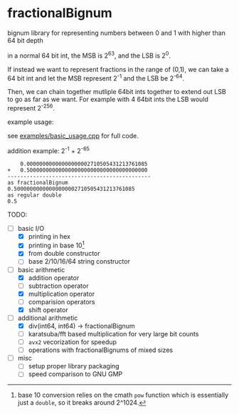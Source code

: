 # fractionalBignum
bignum library for representing numbers between 0 and 1 with higher than 64 bit depth

in a normal 64 bit int, the MSB is 2<sup>63</sup>, and the LSB is 2<sup>0</sup>.

If instead we want to represent fractions in the range of (0,1), we can take a 64 bit int and let the MSB represent 2<sup>-1</sup>
and the LSB be 2<sup>-64</sup>.

Then, we can chain together mutliple 64bit ints together to extend out LSB to go as far as we want. For example with 4 64bit ints the LSB would represent 2<sup>-256</sup>.

example usage:

see [examples/basic_usage.cpp](examples/basic_usage.cpp) for full code.

addition example: 2<sup>-1</sup> + 2<sup>-65</sup>

```
    0.00000000000000000002710505431213761085
+   0.50000000000000000000000000000000000000
---------------------------------------------
as fractionalBignum
0.50000000000000000002710505431213761085
as regular double
0.5

```

TODO:
 - [ ] basic I/O
    - [x] printing in hex
    - [x] printing in base 10[^1]
    - [x] from double constructor
    - [ ] base 2/10/16/64 string constructor
 - [ ] basic arithmetic
    - [x] addition operator
    - [ ] subtraction operator
    - [x] multiplication operator
    - [ ] comparision operators
    - [x] shift operator
 - [ ] additional arithmetic
    - [x] div(int64, int64) -> fractionalBignum
    - [ ] karatsuba/fft based multiplication for very large bit counts
    - [ ] `avx2` vecorization for speedup
    - [ ] operations with fractionalBignums of mixed sizes
 - [ ] misc
    - [ ] setup proper library packaging
    - [ ] speed comparison to GNU GMP

[^1]: base 10 conversion relies on the cmath `pow` function which is essentially just a `double`, so it breaks around 2^1024.